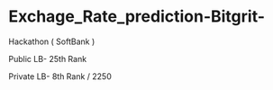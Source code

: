 # Exchage_Rate_prediction-Bitgrit-
Hackathon ( SoftBank ) 

Public LB- 25th Rank

Private LB- 8th Rank / 2250 
